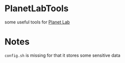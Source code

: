 # PlanetLabTools
some useful tools for [Planet Lab](https://www.planet-lab.eu)


Notes
==

`config.sh` is missing for that it stores some sensitive data

